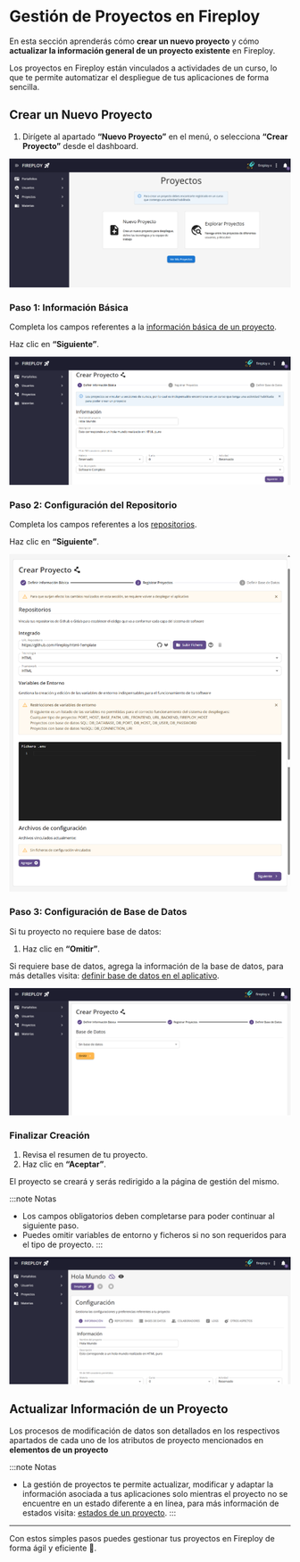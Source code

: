 # Gestión de Proyectos en Fireploy

En esta sección aprenderás cómo **crear un nuevo proyecto** y cómo **actualizar la información general de un proyecto existente** en Fireploy.

Los proyectos en Fireploy están vinculados a actividades de un curso, lo que te permite automatizar el despliegue de tus aplicaciones de forma sencilla.

## Crear un Nuevo Proyecto

1. Dirígete al apartado **“Nuevo Proyecto”** en el menú, o selecciona **“Crear Proyecto”** desde el dashboard.

![alt text](image.png)

### Paso 1: Información Básica

Completa los campos referentes a la [información básica de un proyecto](../elementos-de-un-proyecto/informacion-basica/index.md).

Haz clic en **“Siguiente”**.

![alt text](image-1.png)

### Paso 2: Configuración del Repositorio

Completa los campos referentes a los [repositorios](../elementos-de-un-proyecto/repositorios/index.md).

Haz clic en **“Siguiente”**.

![alt text](image-2.png)

### Paso 3: Configuración de Base de Datos

Si tu proyecto no requiere base de datos:

1. Haz clic en **“Omitir”**.

Si requiere base de datos, agrega la información de la base de datos, para más detalles visita: [definir base de datos en el aplicativo](../elementos-de-un-proyecto/bases-de-datos/index.md#definir-base-de-datos-en-el-aplicativo).

![alt text](image-3.png)

### Finalizar Creación

1. Revisa el resumen de tu proyecto.
2. Haz clic en **“Aceptar”**.

El proyecto se creará y serás redirigido a la página de gestión del mismo.

:::note Notas

- Los campos obligatorios deben completarse para poder continuar al siguiente paso.
- Puedes omitir variables de entorno y ficheros si no son requeridos para el tipo de proyecto.
  :::

![alt text](image-4.png)

## Actualizar Información de un Proyecto

Los procesos de modificación de datos son detallados en los respectivos apartados de cada uno de los atributos de proyecto mencionados en **elementos de un proyecto**

:::note Notas

- La gestión de proyectos te permite actualizar, modificar y adaptar la información asociada a tus aplicaciones solo mientras el proyecto no se encuentre en un estado diferente a en línea, para más información de estados visita: [estados de un proyecto](../elementos-de-un-proyecto//estado/index.md).
  :::

---

Con estos simples pasos puedes gestionar tus proyectos en Fireploy de forma ágil y eficiente 🚀.
